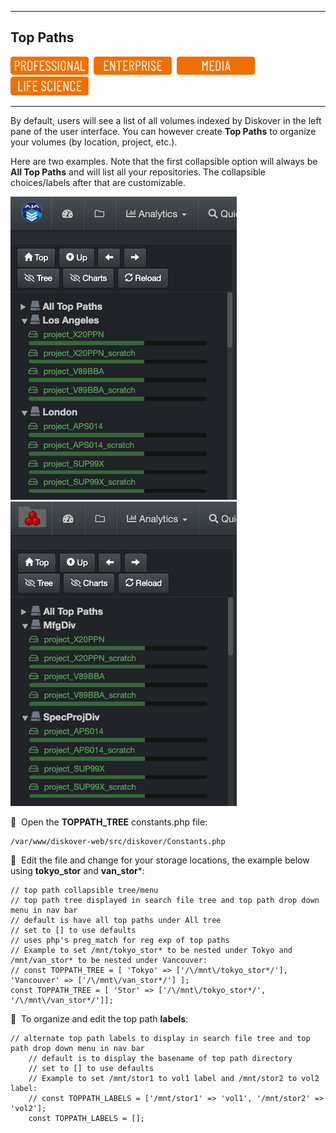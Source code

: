 ___
## Top Paths

<img src="images/button_edition_professional.png" width="125">&nbsp;&nbsp;<img src="images/button_edition_enterprise.png" width="125">&nbsp;&nbsp;<img src="images/button_edition_media.png" width="125">&nbsp;&nbsp;<img src="images/button_edition_life_science.png" width="125">

___

By default, users will see a list of all volumes indexed by Diskover in the left pane of the user interface. You can however create **Top Paths** to organize your volumes (by location, project, etc.).

Here are two examples. Note that the first collapsible option will always be **All Top Paths** and will list all your repositories. The collapsible choices/labels after that are customizable.

![Image: Top Paths by Location Label](images/image_top_path_by_location.png)&nbsp;![Image: Top Paths by Project](images/image_top_path_by_project.png)

🔴 &nbsp;Open the **TOPPATH_TREE** constants.php file:

```
/var/www/diskover-web/src/diskover/Constants.php
```

🔴 &nbsp;Edit the file and change for your storage locations, the example below using **tokyo_stor** and **van_stor***:

```
// top path collapsible tree/menu
// top path tree displayed in search file tree and top path drop down menu in nav bar
// default is have all top paths under All tree
// set to [] to use defaults
// uses php's preg_match for reg exp of top paths
// Example to set /mnt/tokyo_stor* to be nested under Tokyo and /mnt/van_stor* to be nested under Vancouver:
// const TOPPATH_TREE = [ 'Tokyo' => ['/\/mnt\/tokyo_stor*/'], 'Vancouver' => ['/\/mnt\/van_stor*/'] ];
const TOPPATH_TREE = [ 'Stor' => ['/\/mnt\/tokyo_stor*/', '/\/mnt\/van_stor*/']];
```

🔴 &nbsp;To organize and edit the top path **labels**:

```
// alternate top path labels to display in search file tree and top path drop down menu in nav bar
    // default is to display the basename of top path directory
    // set to [] to use defaults
    // Example to set /mnt/stor1 to vol1 label and /mnt/stor2 to vol2 label:
    // const TOPPATH_LABELS = ['/mnt/stor1' => 'vol1', '/mnt/stor2' => 'vol2'];
    const TOPPATH_LABELS = [];
```
